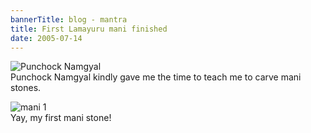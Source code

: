 ```yaml
---
bannerTitle: blog - mantra
title: First Lamayuru mani finished
date: 2005-07-14
---
```


![Punchock Namgyal](/images/mani/mani1Teacher.jpg)  
Punchock Namgyal kindly gave me the time to teach me to carve mani stones.

![mani 1](/images/mani/mani1Finished.jpg)  
Yay, my first mani stone!
